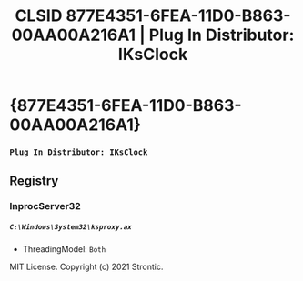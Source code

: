 ﻿---
title: "CLSID 877E4351-6FEA-11D0-B863-00AA00A216A1 | Plug In Distributor: IKsClock"
excerpt: What is COM-Object CLSID 877E4351-6FEA-11D0-B863-00AA00A216A1?
---

# {877E4351-6FEA-11D0-B863-00AA00A216A1}

### `Plug In Distributor: IKsClock`

## Registry


### InprocServer32

##### `C:\Windows\System32\ksproxy.ax`
* ThreadingModel: `Both`

MIT License. Copyright (c) 2021 Strontic.


